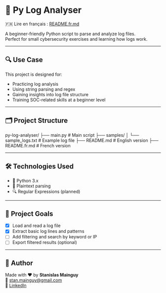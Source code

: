 # 🐍 Py Log Analyser

🇫🇷 Lire en français : [README.fr.md](./README.fr.md)

A beginner-friendly Python script to parse and analyze log files.  
Perfect for small cybersecurity exercises and learning how logs work.

---

## 🔍 Use Case

This project is designed for:

- Practicing log analysis
- Using string parsing and regex
- Gaining insights into log file structure
- Training SOC-related skills at a beginner level

---

## 🗂️ Project Structure

py-log-analyser/
├── main.py # Main script
├── samples/
│ └── sample_logs.txt # Example log file
├── README.md # English version
├── README.fr.md # French version

---

## 🛠️ Technologies Used

- 🐍 Python 3.x
- 📄 Plaintext parsing
- 🔍 Regular Expressions (planned)

---

## 🎯 Project Goals

- [x] Load and read a log file
- [x] Extract basic log lines and patterns
- [ ] Add filtering and search by keyword or IP
- [ ] Export filtered results (optional)

---

## 👤 Author

Made with ❤️ by **Stanislas Mainguy**  
📧 <stan.mainguy@gmail.com>  
🔗 [LinkedIn](https://www.linkedin.com/in/stanislas-m-322a972b3/)
